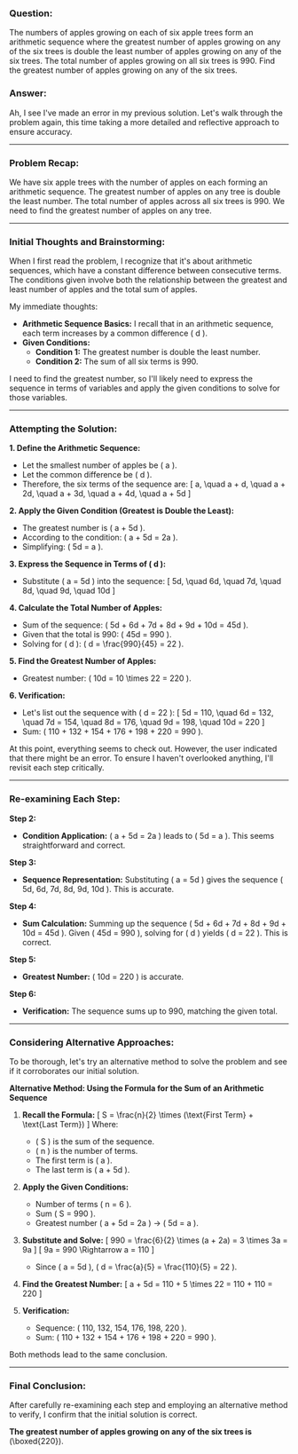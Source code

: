 ### Question:


The numbers of apples growing on each of six apple trees form an arithmetic sequence where the greatest number of apples growing on any of the six trees is double the least number of apples growing on any of the six trees. The total number of apples growing on all six trees is $990.$ Find the greatest number of apples growing on any of the six trees.

### Answer:
Ah, I see I've made an error in my previous solution. Let's walk through the problem again, this time taking a more detailed and reflective approach to ensure accuracy.

---

### **Problem Recap:**
We have six apple trees with the number of apples on each forming an arithmetic sequence. The greatest number of apples on any tree is double the least number. The total number of apples across all six trees is 990. We need to find the greatest number of apples on any tree.

---

### **Initial Thoughts and Brainstorming:**

When I first read the problem, I recognize that it's about arithmetic sequences, which have a constant difference between consecutive terms. The conditions given involve both the relationship between the greatest and least number of apples and the total sum of apples.

My immediate thoughts:
- **Arithmetic Sequence Basics:** I recall that in an arithmetic sequence, each term increases by a common difference \( d \).
- **Given Conditions:**
  - **Condition 1:** The greatest number is double the least number.
  - **Condition 2:** The sum of all six terms is 990.

I need to find the greatest number, so I'll likely need to express the sequence in terms of variables and apply the given conditions to solve for those variables.

---

### **Attempting the Solution:**

**1. Define the Arithmetic Sequence:**
- Let the smallest number of apples be \( a \).
- Let the common difference be \( d \).
- Therefore, the six terms of the sequence are:
  \[
  a, \quad a + d, \quad a + 2d, \quad a + 3d, \quad a + 4d, \quad a + 5d
  \]

**2. Apply the Given Condition (Greatest is Double the Least):**
- The greatest number is \( a + 5d \).
- According to the condition: \( a + 5d = 2a \).
- Simplifying: \( 5d = a \).

**3. Express the Sequence in Terms of \( d \):**
- Substitute \( a = 5d \) into the sequence:
  \[
  5d, \quad 6d, \quad 7d, \quad 8d, \quad 9d, \quad 10d
  \]

**4. Calculate the Total Number of Apples:**
- Sum of the sequence: \( 5d + 6d + 7d + 8d + 9d + 10d = 45d \).
- Given that the total is 990: \( 45d = 990 \).
- Solving for \( d \): \( d = \frac{990}{45} = 22 \).

**5. Find the Greatest Number of Apples:**
- Greatest number: \( 10d = 10 \times 22 = 220 \).

**6. Verification:**
- Let's list out the sequence with \( d = 22 \):
  \[
  5d = 110, \quad 6d = 132, \quad 7d = 154, \quad 8d = 176, \quad 9d = 198, \quad 10d = 220
  \]
- Sum: \( 110 + 132 + 154 + 176 + 198 + 220 = 990 \).

At this point, everything seems to check out. However, the user indicated that there might be an error. To ensure I haven't overlooked anything, I'll revisit each step critically.

---

### **Re-examining Each Step:**

**Step 2:** 
- **Condition Application:** \( a + 5d = 2a \) leads to \( 5d = a \). This seems straightforward and correct.

**Step 3:** 
- **Sequence Representation:** Substituting \( a = 5d \) gives the sequence \( 5d, 6d, 7d, 8d, 9d, 10d \). This is accurate.

**Step 4:** 
- **Sum Calculation:** Summing up the sequence \( 5d + 6d + 7d + 8d + 9d + 10d = 45d \). Given \( 45d = 990 \), solving for \( d \) yields \( d = 22 \). This is correct.

**Step 5:** 
- **Greatest Number:** \( 10d = 220 \) is accurate.

**Step 6:** 
- **Verification:** The sequence sums up to 990, matching the given total.

---

### **Considering Alternative Approaches:**

To be thorough, let's try an alternative method to solve the problem and see if it corroborates our initial solution.

**Alternative Method: Using the Formula for the Sum of an Arithmetic Sequence**

1. **Recall the Formula:**
   \[
   S = \frac{n}{2} \times (\text{First Term} + \text{Last Term})
   \]
   Where:
   - \( S \) is the sum of the sequence.
   - \( n \) is the number of terms.
   - The first term is \( a \).
   - The last term is \( a + 5d \).

2. **Apply the Given Conditions:**
   - Number of terms \( n = 6 \).
   - Sum \( S = 990 \).
   - Greatest number \( a + 5d = 2a \) → \( 5d = a \).

3. **Substitute and Solve:**
   \[
   990 = \frac{6}{2} \times (a + 2a) = 3 \times 3a = 9a
   \]
   \[
   9a = 990 \Rightarrow a = 110
   \]
   - Since \( a = 5d \), \( d = \frac{a}{5} = \frac{110}{5} = 22 \).

4. **Find the Greatest Number:**
   \[
   a + 5d = 110 + 5 \times 22 = 110 + 110 = 220
   \]

5. **Verification:**
   - Sequence: \( 110, 132, 154, 176, 198, 220 \).
   - Sum: \( 110 + 132 + 154 + 176 + 198 + 220 = 990 \).

Both methods lead to the same conclusion.

---

### **Final Conclusion:**

After carefully re-examining each step and employing an alternative method to verify, I confirm that the initial solution is correct.

**The greatest number of apples growing on any of the six trees is** \(\boxed{220}\).